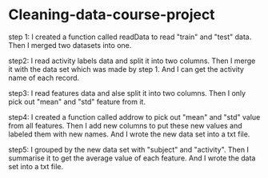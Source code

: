 # Cleaning-data-course-project

step 1: I created a function called readData to read "train" and "test" data.
Then I merged two datasets into one.

step2: I read activity labels data and split it into two columns.
Then I merge it with the data set which was made by step 1.
And I can get the activity name of each record.

step3: I read features data and alse split it into two columns.
Then I only pick out "mean" and "std" feature from it.

step4: I created a function called addrow to pick out "mean" and "std" value from all features.
Then I add new columns to put these new values and labeled them with new names.
And I wrote the new data set into a txt file.

step5: I grouped by the new data set with "subject" and "activity".
Then I summarise it to get the average value of each feature.
And I wrote the data set into a txt file.
